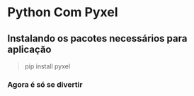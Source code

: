 # Python Com Pyxel

## Instalando os pacotes necessários para aplicação
> pip install pyxel

### Agora é só se divertir
